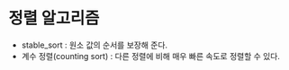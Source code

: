 # 정렬 알고리즘
- stable_sort : 원소 값의 순서를 보장해 준다.
- 계수 정렬(counting sort) : 다른 정렬에 비해 매우 빠른 속도로 정렬할 수 있다. 
